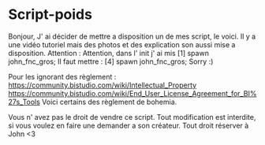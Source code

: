 # Script-poids

Bonjour, J' ai décider de mettre a disposition un de mes script, le voici. Il y a une vidéo tutoriel mais des photos et des explication son aussi mise a disposition. Attention : Attention, dans l' init j' ai mis [1] spawn john_fnc_gros; Il faut mettre : [4] spawn john_fnc_gros; Sorry :)

Pour les ignorant des règlement : https://community.bistudio.com/wiki/Intellectual_Property https://community.bistudio.com/wiki/End_User_License_Agreement_for_BI%27s_Tools Voici certains des règlement de bohemia.

Vous n' avez pas le droit de vendre ce script. Tout modification est interdite, si vous voulez en faire une demander a son créateur. Tout droit réserver à John <3
